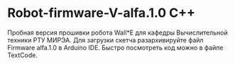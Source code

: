# Robot-firmware-V-alfa.1.0 С++

Пробная версия прошивки робота Wall*E для кафедры Вычислительной техники РТУ МИРЭА.
Для загрузки скетча разархивируйте файл Firmware alfa.1.0 в Arduino IDE.
Быстро посмотреть код можно в файле TextCode.
